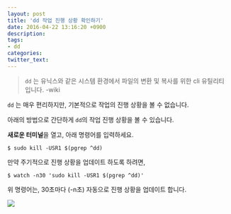 ```yaml
---
layout: post
title: 'dd 작업 진행 상황 확인하기'
date: 2016-04-22 13:16:20 +0900
description: 
tags:
- dd
categories:
twitter_text:
---
```



> `dd` 는 유닉스와 같은 시스템 환경에서 파일의 변환 및 복사를 위한 cli 유틸리티 입니다. -wiki

`dd` 는 매우 편리하지만, 기본적으로 작업의 진행 상황을 볼 수 없습니다.

아래의 방법으로 간단하게 `dd`의 작업 진행 상황을 볼 수 있습니다.

**새로운 터미널**을 열고, 아래 명령어를 입력하세요.

```
$ sudo kill -USR1 $(pgrep ^dd)
```

만약 주기적으로 진행 상황을 업데이트 하도록 하려면,

```
$ watch -n30 'sudo kill -USR1 $(pgrep ^dd)'
```

위 명령어는, 30초마다 (-n초) 자동으로 진행 상황을 업데이트 합니다.

<a href="https://minibrary.com/blogimg/img20160306-001.png" data-lightbox="25"><img src="https://minibrary.com/blogimg/img20160306-001.png"></a>

